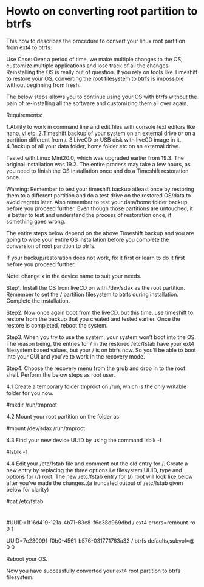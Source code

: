 # Howto on converting root partition to btrfs 

This how to describes the procedure to convert your linux root partition from ext4 to btrfs. 

Use Case: Over a period of time, we make multiple changes to the OS, customize multiple applications and lose track of all the changes. Reinstalling the OS is really out of question. If you rely on tools like Timeshift to restore your OS, converting the root filesystem to btrfs is impossible without beginning from fresh. 

The below steps allows you to continue using your OS with btrfs without the pain of re-installing all the software and customizing them all over again.

Requirements: 

1.Ability to work in command line and edit files with console text editors like nano, vi etc.
2.Timeshift backup of your system on an external drive or on a partition different from /. 
3.LiveCD or USB disk with liveCD image in it.
4.Backup of all your data folder, home folder etc on an external drive.

Tested with Linux Mint20.0, which was upgraded earlier from 19.3. The original installation was 19.2. The entire process may take a few hours, as you need to finish the OS installation once and do a Timeshift restoration once. 

Warning: Remember to test your timeshift backup atleast once by restoring them to a different partition and do a test drive on the restored OS/data to avoid regrets later. Also remember to test your data/home folder backup before you proceed further. Even though those partitions are untouched, it is better to test and understand the process of restoration once, if something goes wrong.

The entire steps below depend on the above Timeshift backup and you are going to wipe your entire OS installation before you complete the conversion of root partition to btrfs. 

If your backup/restoration does not work, fix it first or learn to do it first before you proceed further.

Note: change x in the device name to suit your needs.

Step1. 
Install the OS from liveCD on with /dev/sdax as the root partition. Remember to set the / partition filesystem to btrfs during installation. Complete the installation.

Step2. 
Now once again boot from the liveCD, but this time, use timeshift to restore from the backup that you created and tested earlier. Once the restore is completed, reboot the system.

Step3. 
When you try to use the system, your system won’t boot into the OS. The reason being, the entries for / in the restored /etc/fstab have your ext4 filesystem based values, but your / is on btrfs now. So you’ll be able to boot into your GUI and you’ve to work in the recovery mode.


Step4. 
Choose the recovery menu from the grub and drop in to the root shell. Perform the below steps as root user.

4.1 Create a temporary folder tmproot on /run, which is the only writable folder for you now. 

#mkdir /run/tmproot

4.2 Mount your  root partition on the folder as 

#mount /dev/sdax /run/tmproot

4.3 Find your new device UUID by using the command lsblk -f

#lsblk -f

4.4 Edit your /etc/fstab file and comment out the old entry for /. Create a new entry by replacing the three options i.e filesystem UUID, type and options for (/) root. 
The new /etc/fstab entry for (/) root will look like below after you’ve made the changes..(a truncated output of /etc/fstab given below for clarity)

#cat /etc/fstab 
# <file system> <mount point> <type> <options> <dump> <pass>
  
#UUID=1f16d419-121a-4b71-83e8-f6e38d969dbd   /    ext4  errors=remount-ro   0  1

UUID=7c23009f-f0b0-4561-b576-031771763a32    /   btrfs  defaults,subvol=@   0  0


Reboot your OS. 

Now you have successfully converted your ext4 root partition to btrfs filesystem.
